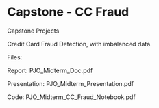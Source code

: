 # Capstone - CC Fraud
Capstone Projects

Credit Card Fraud Detection, with imbalanced data.

Files:

Report:  PJO_Midterm_Doc.pdf

Presentation:  PJO_Midterm_Presentation.pdf

Code:  PJO_Midterm_CC_Fraud_Notebook.pdf




